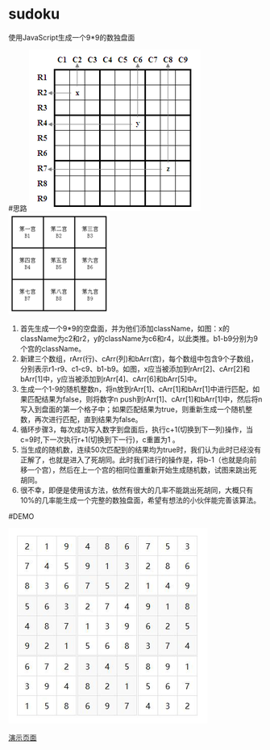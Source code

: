 # sudoku
使用JavaScript生成一个9*9的数独盘面

#思路
![图一]( readme/1.png ) ![图二]( readme/2.png )

1. 首先生成一个9*9的空盘面，并为他们添加className，如图：x的className为c2和r2，y的className为c6和r4，以此类推。b1-b9分别为9个宫的className。
2. 新建三个数组，rArr(行)、cArr(列)和bArr(宫)，每个数组中包含9个子数组，分别表示r1-r9、c1-c9、b1-b9。如图，x应当被添加到rArr[2]、cArr[2]和bArr[1]中，y应当被添加到rArr[4]、cArr[6]和bArr[5]中。
3. 生成一个1-9的随机整数n，将n放到rArr[1]、cArr[1]和bArr[1]中进行匹配，如果匹配结果为false，则将数字n push到rArr[1]、cArr[1]和bArr[1]中，然后将n写入到盘面的第一个格子中；如果匹配结果为true，则重新生成一个随机整数，再次进行匹配，直到结果为false。
4. 循环步骤3，每次成功写入数字到盘面后，执行c+1(切换到下一列)操作，当c=9时,下一次执行r+1(切换到下一行)，c重置为1 。
5. 当生成的随机数，连续50次匹配到的结果均为true时，我们认为此时已经没有正解了，也就是进入了死胡同。此时我们进行的操作是，将b-1（也就是向前移一个宫），然后在上一个宫的相同位置重新开始生成随机数，试图来跳出死胡同。
6. 很不幸，即便是使用该方法，依然有很大的几率不能跳出死胡同，大概只有10%的几率能生成一个完整的数独盘面，希望有想法的小伙伴能完善该算法。

#DEMO

![Success]( readme/3.jpg )

[演示页面](http://output.jsbin.com/pokire)
